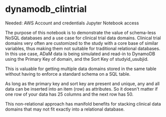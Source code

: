 # dynamodb_clintrial

Needed: AWS Account and credentials
        Jupyter Notebook access

The purpose of this notebook is to demonstrate the value of schema-less NoSQL databases and a use case for clinical trial data domains. 
Clinical trial domains very often are customized to the study with a core base of similar variables, thus making them not suitable for traditional relational databases. 
In this use case, ADaM data is being simulated and read-in to DynamoDB using the Primary Key of domain, and the Sort Key of studyid_usubjid. 

This is valuable for getting multiple data domains stored in the same table without having to enforce a standard schema on a SQL table.

As long as the primary key and sort key are present and unique, any and all data can be inserted into an item (row) as attributes. So it doesn't matter if one row of your data has 25 columns and the next row has 50. 

This non-relational approach has manifold benefits for stacking clinical data domains that may not fit exactly into a relational database. 
